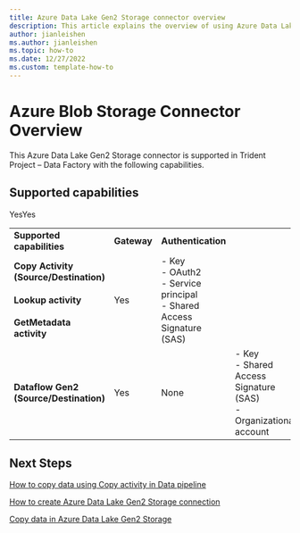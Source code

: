 ```yaml
---
title: Azure Data Lake Gen2 Storage connector overview
description: This article explains the overview of using Azure Data Lake Gen2 Storage.
author: jianleishen
ms.author: jianleishen
ms.topic: how-to
ms.date: 12/27/2022
ms.custom: template-how-to 
---
```


# Azure Blob Storage Connector Overview

This Azure Data Lake Gen2 Storage connector is supported in Trident Project  – Data Factory with the following capabilities.

## Supported capabilities

<table>
                <tr><td><b>Supported capabilities</b></td><td><b>Gateway</b></td><td><b>Authentication</b></td></tr>
                <tr><td><b>Copy Activity (Source/Destination)</b></td><td rowspan=3>Yes</td><td rowspan=3>- Key<br>- OAuth2<br>- Service principal<br>- Shared Access Signature (SAS)</td></tr>
                <tr><td><b>Lookup activity</b></td></tr>Yes</td></tr>
                <tr><td><b>GetMetadata activity</b></td></tr>Yes</td></tr>
                <tr><td><b>Dataflow Gen2 (Source/Destination)</b></td><td>Yes</td><td>None</td><td>- Key<br>- Shared Access Signature (SAS)<br>- Organizational account</td></tr></table>

## Next Steps

[How to copy data using Copy activity in Data pipeline](howto-copy-activity.md)

[How to create Azure Data Lake Gen2 Storage connection](connector-azure-data-lake-gen2-storage.md)

[Copy data in Azure Data Lake Gen2 Storage](connector-azure-data-lake-gen2-storage-copy-activity.md)